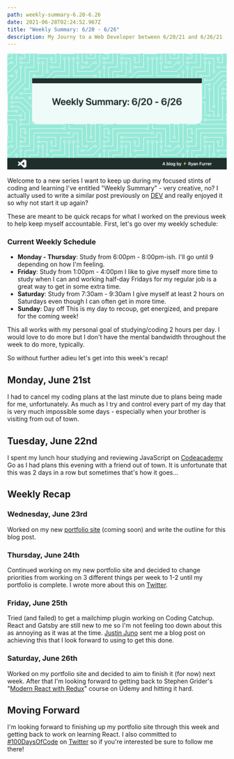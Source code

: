 ```yaml
---
path: weekly-summary-6.20-6.26
date: 2021-06-28T02:24:52.967Z
title: "Weekly Summary: 6/20 - 6/26"
description: My Journy to a Web Developer between 6/20/21 and 6/26/21
---
```

![](../assets/weekly-summary-6.20_6.26.png)

Welcome to a new series I want to keep up during my focused stints of coding and learning I've entitled "Weekly Summary" - very creative, no? I actually used to write a similar post previously on [DEV](https://dev.to/theryanfurrer/series/1554) and really enjoyed it so why not start it up again?

These are meant to be quick recaps for what I worked on the previous week to help keep myself accountable. First, let's go over my weekly schedule:

### Current Weekly Schedule

* **Monday - Thursday**: Study from 6:00pm - 8:00pm-ish. I'll go until 9 depending on how I'm feeling.
* **Friday**: Study from 1:00pm - 4:00pm I like to give myself more time to study when I can and working half-day Fridays for my regular job is a great way to get in some extra time.
* **Saturday**: Study from 7:30am - 9:30am I give myself at least 2 hours on Saturdays even though I can often get in more time.
* **Sunday**: Day off This is my day to recoup, get energized, and prepare for the coming week!

This all works with my personal goal of studying/coding 2 hours per day. I would love to do more but I don't have the mental bandwidth throughout the week to do more, typically.

So without further adieu let's get into this week's recap!

## Monday, June 21st

I had to cancel my coding plans at the last minute due to plans being made for me, unfortunately. As much as I try and control every part of my day that is very much impossible some days - especially when your brother is visiting from out of town.

## Tuesday, June 22nd

I spent my lunch hour studying and reviewing JavaScript on [Codeacademy](https://www.codecademy.com/) Go as I had plans this evening with a friend out of town. It is unfortunate that this was 2 days in a row but sometimes that's how it goes...

## Weekly Recap

### Wednesday, June 23rd

Worked on my new [portfolio site](https://theryanfurrer.dev) (coming soon) and write the outline for this blog post.

### Thursday, June 24th

Continued working on my new portfolio site and decided to change priorities from working on 3 different things per week to 1-2 until my portfolio is complete. I wrote more about this on [Twitter](https://twitter.com/TheRyanFurrer/status/1408258759772753922?s=20).

### Friday, June 25th

Tried (and failed) to get a mailchimp plugin working on Coding Catchup. React and Gatsby are still new to me so I'm not feeling too down about this as annoying as it was at the time. [Justin Juno](https://twitter.com/justinjunodev) sent me a blog post on achieving this that I look forward to using to get this done.

### Saturday, June 26th

Worked on my portfolio site and decided to aim to finish it (for now) next week. After that I'm looking forward to getting back to Stephen Grider's "[Modern React with Redux](https://www.udemy.com/share/101Wz0BUoceVxTRHo=/)" course on Udemy and hitting it hard.

## Moving Forward

I'm looking forward to finishing up my portfolio site through this week and getting back to work on learning React. I also committed to [\#100DaysOfCode](https://twitter.com/search?q=%23100DaysOfCode&src=typeahead_click) on [Twitter](https://twitter.com/TheRyanFurrer) so if you're interested be sure to follow me there!